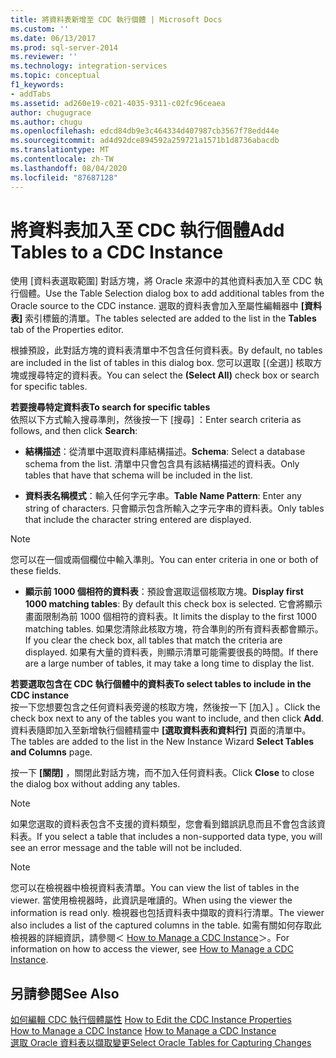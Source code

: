 ```yaml
---
title: 將資料表新增至 CDC 執行個體 | Microsoft Docs
ms.custom: ''
ms.date: 06/13/2017
ms.prod: sql-server-2014
ms.reviewer: ''
ms.technology: integration-services
ms.topic: conceptual
f1_keywords:
- addTabs
ms.assetid: ad260e19-c021-4035-9311-c02fc96ceaea
author: chugugrace
ms.author: chugu
ms.openlocfilehash: edcd84db9e3c464334d407987cb3567f78edd44e
ms.sourcegitcommit: ad4d92dce894592a259721a1571b1d8736abacdb
ms.translationtype: MT
ms.contentlocale: zh-TW
ms.lasthandoff: 08/04/2020
ms.locfileid: "87687128"
---
```

# <a name="add-tables-to-a-cdc-instance"></a><span data-ttu-id="b206c-102">將資料表加入至 CDC 執行個體</span><span class="sxs-lookup"><span data-stu-id="b206c-102">Add Tables to a CDC Instance</span></span>
  <span data-ttu-id="b206c-103">使用 [資料表選取範圍] 對話方塊，將 Oracle 來源中的其他資料表加入至 CDC 執行個體。</span><span class="sxs-lookup"><span data-stu-id="b206c-103">Use the Table Selection dialog box to add additional tables from the Oracle source to the CDC instance.</span></span> <span data-ttu-id="b206c-104">選取的資料表會加入至屬性編輯器中 **[資料表]** 索引標籤的清單。</span><span class="sxs-lookup"><span data-stu-id="b206c-104">The tables selected are added to the list in the **Tables** tab of the Properties editor.</span></span>  
  
 <span data-ttu-id="b206c-105">根據預設，此對話方塊的資料表清單中不包含任何資料表。</span><span class="sxs-lookup"><span data-stu-id="b206c-105">By default, no tables are included in the list of tables in this dialog box.</span></span> <span data-ttu-id="b206c-106">您可以選取 [(全選)]  核取方塊或搜尋特定的資料表。</span><span class="sxs-lookup"><span data-stu-id="b206c-106">You can select the **(Select All)** check box or search for specific tables.</span></span>  
  
 <span data-ttu-id="b206c-107">**若要搜尋特定資料表**</span><span class="sxs-lookup"><span data-stu-id="b206c-107">**To search for specific tables**</span></span>  
 <span data-ttu-id="b206c-108">依照以下方式輸入搜尋準則，然後按一下 [搜尋]  ：</span><span class="sxs-lookup"><span data-stu-id="b206c-108">Enter search criteria as follows, and then click **Search**:</span></span>  
  
-   <span data-ttu-id="b206c-109">**結構描述**：從清單中選取資料庫結構描述。</span><span class="sxs-lookup"><span data-stu-id="b206c-109">**Schema**: Select a database schema from the list.</span></span> <span data-ttu-id="b206c-110">清單中只會包含具有該結構描述的資料表。</span><span class="sxs-lookup"><span data-stu-id="b206c-110">Only tables that have that schema will be included in the list.</span></span>  
  
-   <span data-ttu-id="b206c-111">**資料表名稱模式**：輸入任何字元字串。</span><span class="sxs-lookup"><span data-stu-id="b206c-111">**Table Name Pattern**: Enter any string of characters.</span></span> <span data-ttu-id="b206c-112">只會顯示包含所輸入之字元字串的資料表。</span><span class="sxs-lookup"><span data-stu-id="b206c-112">Only tables that include the character string entered are displayed.</span></span>  
  
> [!NOTE]  
>  <span data-ttu-id="b206c-113">您可以在一個或兩個欄位中輸入準則。</span><span class="sxs-lookup"><span data-stu-id="b206c-113">You can enter criteria in one or both of these fields.</span></span>  
  
-   <span data-ttu-id="b206c-114">**顯示前 1000 個相符的資料表**：預設會選取這個核取方塊。</span><span class="sxs-lookup"><span data-stu-id="b206c-114">**Display first 1000 matching tables**: By default this check box is selected.</span></span> <span data-ttu-id="b206c-115">它會將顯示畫面限制為前 1000 個相符的資料表。</span><span class="sxs-lookup"><span data-stu-id="b206c-115">It limits the display to the first 1000 matching tables.</span></span> <span data-ttu-id="b206c-116">如果您清除此核取方塊，符合準則的所有資料表都會顯示。</span><span class="sxs-lookup"><span data-stu-id="b206c-116">If you clear the check box, all tables that match the criteria are displayed.</span></span> <span data-ttu-id="b206c-117">如果有大量的資料表，則顯示清單可能需要很長的時間。</span><span class="sxs-lookup"><span data-stu-id="b206c-117">If there are a large number of tables, it may take a long time to display the list.</span></span>  
  
 <span data-ttu-id="b206c-118">**若要選取包含在 CDC 執行個體中的資料表**</span><span class="sxs-lookup"><span data-stu-id="b206c-118">**To select tables to include in the CDC instance**</span></span>  
 <span data-ttu-id="b206c-119">按一下您想要包含之任何資料表旁邊的核取方塊，然後按一下 [加入]  。</span><span class="sxs-lookup"><span data-stu-id="b206c-119">Click the check box next to any of the tables you want to include, and then click **Add**.</span></span> <span data-ttu-id="b206c-120">資料表隨即加入至新增執行個體精靈中 **[選取資料表和資料行]** 頁面的清單中。</span><span class="sxs-lookup"><span data-stu-id="b206c-120">The tables are added to the list in the New Instance Wizard **Select Tables and Columns** page.</span></span>  
  
 <span data-ttu-id="b206c-121">按一下 **[關閉]** ，關閉此對話方塊，而不加入任何資料表。</span><span class="sxs-lookup"><span data-stu-id="b206c-121">Click **Close** to close the dialog box without adding any tables.</span></span>  
  
> [!NOTE]  
>  <span data-ttu-id="b206c-122">如果您選取的資料表包含不支援的資料類型，您會看到錯誤訊息而且不會包含該資料表。</span><span class="sxs-lookup"><span data-stu-id="b206c-122">If you select a table that includes a non-supported data type, you will see an error message and the table will not be included.</span></span>  
  
> [!NOTE]  
>  <span data-ttu-id="b206c-123">您可以在檢視器中檢視資料表清單。</span><span class="sxs-lookup"><span data-stu-id="b206c-123">You can view the list of tables in the viewer.</span></span> <span data-ttu-id="b206c-124">當使用檢視器時，此資訊是唯讀的。</span><span class="sxs-lookup"><span data-stu-id="b206c-124">When using the viewer the information is read only.</span></span> <span data-ttu-id="b206c-125">檢視器也包括資料表中擷取的資料行清單。</span><span class="sxs-lookup"><span data-stu-id="b206c-125">The viewer also includes a list of the captured columns in the table.</span></span> <span data-ttu-id="b206c-126">如需有關如何存取此檢視器的詳細資訊，請參閱＜ [How to Manage a CDC Instance](manage-a-cdc-instance.md)＞。</span><span class="sxs-lookup"><span data-stu-id="b206c-126">For information on how to access the viewer, see [How to Manage a CDC Instance](manage-a-cdc-instance.md).</span></span>  
  
## <a name="see-also"></a><span data-ttu-id="b206c-127">另請參閱</span><span class="sxs-lookup"><span data-stu-id="b206c-127">See Also</span></span>  
 <span data-ttu-id="b206c-128">[如何編輯 CDC 執行個體屬性](how-to-edit-the-cdc-instance-properties.md) </span><span class="sxs-lookup"><span data-stu-id="b206c-128">[How to Edit the CDC Instance Properties](how-to-edit-the-cdc-instance-properties.md) </span></span>  
 <span data-ttu-id="b206c-129">[How to Manage a CDC Instance](manage-a-cdc-instance.md) </span><span class="sxs-lookup"><span data-stu-id="b206c-129">[How to Manage a CDC Instance](manage-a-cdc-instance.md) </span></span>  
 [<span data-ttu-id="b206c-130">選取 Oracle 資料表以擷取變更</span><span class="sxs-lookup"><span data-stu-id="b206c-130">Select Oracle Tables for Capturing Changes</span></span>](select-oracle-tables-for-capturing-changes.md)  
  
  
